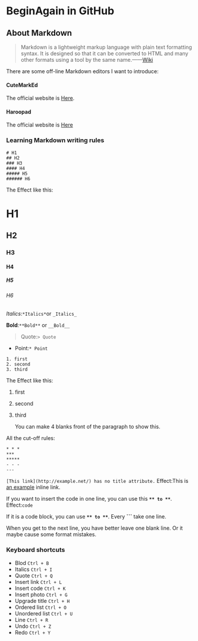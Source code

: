 # BeginAgain in GitHub

## About Markdown
> Markdown is a lightweight markup language with plain text formatting syntax. It is designed so that it can be converted to HTML and many other formats using a tool by the same name.——[Wiki](https://wikipedia.org/wiki/Markdown)

There are some off-line Markdown editors I want to introduce:

#### CuteMarkEd
The official website is [Here](http://cloose.github.io/CuteMarkEd/).
#### Haroopad
The official website is [Here](http://pad.haroopress.com/user.html#download)

### Learning Markdown writing rules

```
# H1
## H2
### H3
#### H4
##### H5
###### H6
```
The Effect like this:
# H1
## H2
### H3
#### H4
##### H5
###### H6

*Italics*:`*Italics*`or `_Italics_`

**Bold**:`**Bold**` or `__Bold__`


> Quote:`> Quote`

* Point:`* Point`

```
1. first
2. second
3. third
```

The Effect like this:

1. first
2. second
3. third

    You can make 4 blanks front of the paragraph to show this.

All the cut-off rules:
```
* * *
***
*****
- - -
---
```

`[This link](http://example.net/) has no title attribute.`
Effect:This is [an example](http://example.com/ "Title") inline link.

If you want to insert the code in one line, you can use this **`** to **`**.
Effect:`code`

If it is a code block, you can use **```** to **```**. Every **```** take one line.

When you get to the next line, you have better leave one blank line. Or it maybe cause some format mistakes.

### Keyboard shortcuts
 - Blod    `Ctrl + B`
 - Italics    `Ctrl + I`
 - Quote    `Ctrl + Q`
 - Insert link    `Ctrl + L`
 - Insert code    `Ctrl + K`
 - Insert photo    `Ctrl + G`
 - Upgrade title    `Ctrl + H`
 - Ordered list    `Ctrl + O`
 - Unordered list    `Ctrl + U`
 - Line    `Ctrl + R`
 - Undo    `Ctrl + Z`
 - Redo    `Ctrl + Y`